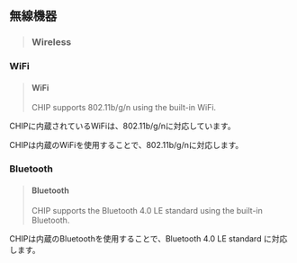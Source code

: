 ## 無線機器
> ### Wireless

### WiFi
> #### WiFi
> CHIP supports 802.11b/g/n using the built-in WiFi. 

CHIPに内蔵されているWiFiは、802.11b/g/nに対応しています。

CHIPは内蔵のWiFiを使用することで、802.11b/g/nに対応します。


### Bluetooth
> #### Bluetooth
> CHIP supports the Bluetooth 4.0 LE standard using the built-in Bluetooth.

CHIPは内蔵のBluetoothを使用することで、Bluetooth 4.0 LE standard に対応します。


